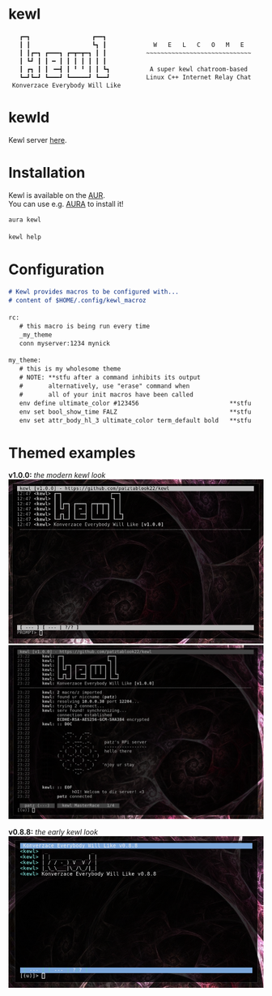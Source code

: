# kewl

```
   ┏━┓                 ┏━━┓                                          
   ┃ ┃                 ┗┓ ┃             W   E   L   C   O   M   E                     
   ┃ ┃┏━┓ ┏━━━┓ ┏━┳━┳━┓ ┃ ┃           ~~~~~~~~~~~~~~~~~~~~~~~~~~~~~                          
   ┃ ┗┛ ┃ ┃ ━ ┃ ┃ ┃ ┃ ┃ ┃ ┃                                      
   ┃ ┏┓ ┃ ┃ ╺━┫ ┃ ╹ ╹ ┃ ┃ ┗┓           A super kewl chatroom-based                              
   ┗━┛┗━┛ ┗━━━┛ ┗━━━━━┛ ┗━━┛          Linux C++ Internet Relay Chat                            
 Konverzace Everybody Will Like                                      
```

# kewld

Kewl server [here](https://github.com/patztablook22/kewld).

# Installation

Kewl is available on the [AUR](https://aur.archlinux.org/packages/kewl). \
You can use e.g. [AURA](https://github.com/patztablook22/aura) to install it!
```md
aura kewl

kewl help
```

# Configuration
```md
# Kewl provides macros to be configured with...
# content of $HOME/.config/kewl_macroz

rc:
   # this macro is being run every time
   _my_theme
   conn myserver:1234 mynick
   
my_theme:
   # this is my wholesome theme
   # NOTE: **stfu after a command inhibits its output
   #       alternatively, use "erase" command when
   #       all of your init macros have been called
   env define ultimate_color #123456                         **stfu
   env set bool_show_time FALZ                               **stfu
   env set attr_body_hl_3 ultimate_color term_default bold   **stfu
```

# Themed examples
**v1.0.0:** _the modern kewl look_ \
![default](https://raw.githubusercontent.com/patztablook22/meta/master/kewl/100_1.png) \
![dark](https://raw.githubusercontent.com/patztablook22/meta/master/kewl/100_2.png)

**v0.8.8:** _the early kewl look_ \
![default](https://raw.githubusercontent.com/patztablook22/meta/master/kewl/88.png)

